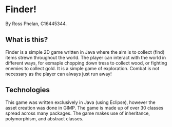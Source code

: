 # Finder!
By Ross Phelan, C16445344.

## What is this?
Finder is a simple 2D game written in Java where the aim is to collect (find) items strewn throughout the world. The player can interact with the world in different ways, for exmaple chopping down tress to collect wood, or fighting enemies to collect gold. It is a simple game of exploration. Combat is not necessary as the player can always just run away!

## Technologies
This game was written exclusively in Java (using Eclipse), however the asset creation was done in GIMP. The game is made up of over 30 classes spread across many packages. The game makes use of inheritance, polymorphism, and abstract classes. 
